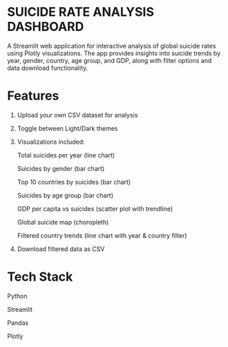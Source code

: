 # SUICIDE RATE ANALYSIS DASHBOARD

A Streamlit web application for interactive analysis of global suicide rates using Plotly visualizations.
The app provides insights into suicide trends by year, gender, country, age group, and GDP, along with filter options and data download functionality.

# Features

1. Upload your own CSV dataset for analysis

2. Toggle between Light/Dark themes

3. Visualizations included:

      Total suicides per year (line chart)

      Suicides by gender (bar chart)

      Top 10 countries by suicides (bar chart)

      Suicides by age group (bar chart)

      GDP per capita vs suicides (scatter plot with trendline)

      Global suicide map (choropleth)

      Filtered country trends (line chart with year & country filter)

4. Download filtered data as CSV

# Tech Stack

Python

Streamlit

Pandas

Plotly
